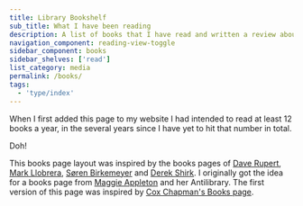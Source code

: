 ```yaml
---
title: Library Bookshelf
sub_title: What I have been reading
description: A list of books that I have read and written a review about
navigation_component: reading-view-toggle
sidebar_component: books
sidebar_shelves: ['read']
list_category: media
permalink: /books/
tags:
  - 'type/index'
---
```

When I first added this page to my website I had intended to read at least 12 books a year, in the several years since I have yet to hit that number in total.

Doh!

This books page layout was inspired by the books pages of [Dave Rupert](https://daverupert.com/bookshelf/), [Mark Llobrera](https://www.markllobrera.com/reading/years/2020/), [Søren Birkemeyer](https://annualbeta.com/bookshelf/) and [Derek Shirk](https://derekshirk.com/reads/). I originally got the idea for a books page from [Maggie Appleton](https://maggieappleton.com/library) and her Antilibrary. The first version of this page was inspired by [Cox Chapman's Books page](https://www.coxchapman.com/books).
